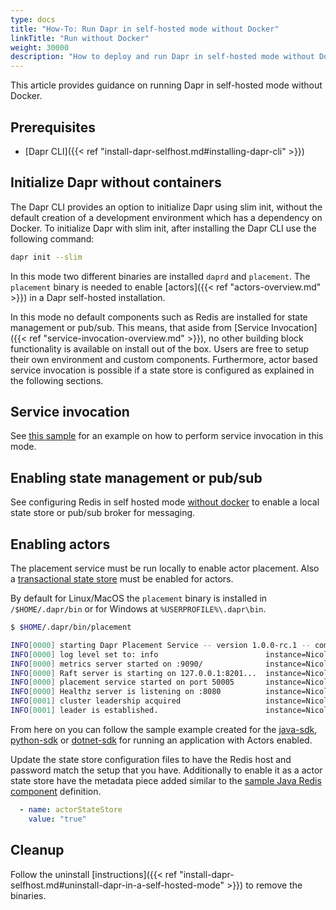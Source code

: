 ```yaml
---
type: docs
title: "How-To: Run Dapr in self-hosted mode without Docker"
linkTitle: "Run without Docker"
weight: 30000
description: "How to deploy and run Dapr in self-hosted mode without Docker installed on the local machine"
---
```


This article provides guidance on running Dapr in self-hosted mode without Docker.

## Prerequisites

- [Dapr CLI]({{< ref "install-dapr-selfhost.md#installing-dapr-cli" >}})

## Initialize Dapr without containers

The Dapr CLI provides an option to initialize Dapr using slim init, without the default creation of a development environment which has a dependency on Docker. To initialize Dapr with slim init, after installing the Dapr CLI use the following command:

```bash
dapr init --slim
```

In this mode two different binaries are installed `daprd` and `placement`. The `placement` binary is needed to enable [actors]({{< ref "actors-overview.md" >}}) in a Dapr self-hosted installation. 

In this mode no default components such as Redis are installed for state management or pub/sub. This means, that aside from [Service Invocation]({{< ref "service-invocation-overview.md" >}}), no other building block functionality is available on install out of the box. Users are free to setup their own environment and custom components. Furthermore, actor based service invocation is possible if a state store is configured as explained in the following sections.

## Service invocation
See [this sample](https://github.com/dapr/samples/tree/master/hello-dapr-slim) for an example on how to perform service invocation in this mode. 

## Enabling state management or pub/sub

See configuring Redis in self hosted mode [without docker](https://redis.io/topics/quickstart) to enable a local state store or pub/sub broker for messaging. 

## Enabling actors

The placement service must be run locally to enable actor placement. Also a [transactional state store](#Enabling-state-management-or-pub/sub) must be enabled for actors. 

By default for Linux/MacOS the `placement` binary is installed in `/$HOME/.dapr/bin` or for Windows at `%USERPROFILE%\.dapr\bin`.

```bash
$ $HOME/.dapr/bin/placement

INFO[0000] starting Dapr Placement Service -- version 1.0.0-rc.1 -- commit 13ae49d  instance=Nicoletaz-L10.redmond.corp.microsoft.com scope=dapr.placement type=log ver=1.0.0-rc.1
INFO[0000] log level set to: info                        instance=Nicoletaz-L10.redmond.corp.microsoft.com scope=dapr.placement type=log ver=1.0.0-rc.1
INFO[0000] metrics server started on :9090/              instance=Nicoletaz-L10.redmond.corp.microsoft.com scope=dapr.metrics type=log ver=1.0.0-rc.1
INFO[0000] Raft server is starting on 127.0.0.1:8201...  instance=Nicoletaz-L10.redmond.corp.microsoft.com scope=dapr.placement.raft type=log ver=1.0.0-rc.1
INFO[0000] placement service started on port 50005       instance=Nicoletaz-L10.redmond.corp.microsoft.com scope=dapr.placement type=log ver=1.0.0-rc.1
INFO[0000] Healthz server is listening on :8080          instance=Nicoletaz-L10.redmond.corp.microsoft.com scope=dapr.placement type=log ver=1.0.0-rc.1
INFO[0001] cluster leadership acquired                   instance=Nicoletaz-L10.redmond.corp.microsoft.com scope=dapr.placement type=log ver=1.0.0-rc.1
INFO[0001] leader is established.                        instance=Nicoletaz-L10.redmond.corp.microsoft.com scope=dapr.placement type=log ver=1.0.0-rc.1

```

From here on you can follow the sample example created for the [java-sdk](https://github.com/dapr/java-sdk/tree/master/examples/src/main/java/io/dapr/examples/actors), [python-sdk](https://github.com/dapr/python-sdk/tree/master/examples/demo_actor) or [dotnet-sdk](https://github.com/dapr/dotnet-sdk/tree/master/samples/Actor) for running an application with Actors enabled. 

Update the state store configuration files to have the Redis host and password match the setup that you have. Additionally to enable it as a actor state store have the metadata piece added similar to the [sample Java Redis component](https://github.com/dapr/java-sdk/blob/master/examples/components/state/redis.yaml) definition.

```yaml
  - name: actorStateStore
    value: "true"
```


## Cleanup

Follow the uninstall [instructions]({{< ref "install-dapr-selfhost.md#uninstall-dapr-in-a-self-hosted-mode" >}}) to remove the binaries.
